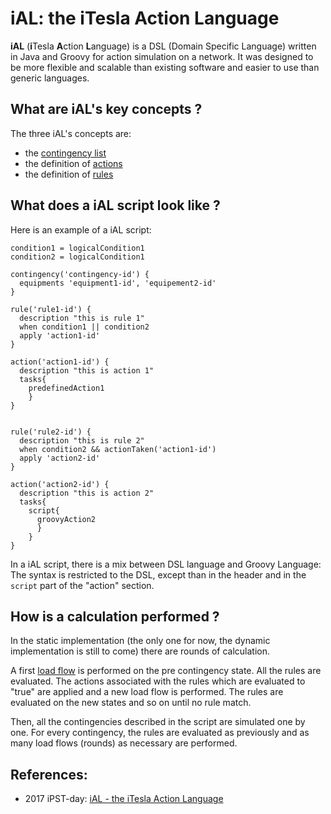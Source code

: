 # iAL: the iTesla Action Language 

**iAL** (**i**Tesla **A**ction **L**anguage) is a DSL (Domain Specific Language) written in Java and Groovy for action simulation on a network. 
It was designed to be more flexible and scalable than existing software and easier to use than generic languages.


## What are iAL's key concepts ?

The three iAL's concepts are:

- the [contingency list](contingencies.md)
- the definition of [actions](actions.md)
- the definition of [rules](rules.md)

## What does a iAL script look like ?

Here is an example of a iAL script:

```
condition1 = logicalCondition1
condition2 = logicalCondition1

contingency('contingency-id') {
  equipments 'equipment1-id', 'equipement2-id'
}

rule('rule1-id') {
  description "this is rule 1"
  when condition1 || condition2
  apply 'action1-id'
}

action('action1-id') {
  description "this is action 1"
  tasks{
    predefinedAction1
    }
}


rule('rule2-id') {
  description "this is rule 2"
  when condition2 && actionTaken('action1-id')
  apply 'action2-id'
}

action('action2-id') {
  description "this is action 2"
  tasks{
    script{
      groovyAction2
      }
    }
}
```

In a iAL script, there is a mix between DSL language and Groovy Language: 
The syntax is restricted to the DSL, except than in the header and in the ```script``` part of the "action" section.

## How is a calculation performed ?

In the static implementation (the only one for now, the dynamic implementation is still to come) there are rounds of calculation.

A first [load flow](../loadflow/README.md) is performed on the pre contingency state. All the rules are evaluated. The actions associated with the rules which are evaluated to "true" are applied and a new load flow is performed. The rules are evaluated on the new states and so on until no rule match.

Then, all the contingencies described in the script are simulated one by one. For every contingency, the rules are evaluated as previously and as many load flows (rounds) as necessary are performed.



## References:

* 2017 iPST-day: [iAL - the iTesla Action Language](http://www.itesla-pst.org/pdf/iPST-day-2017/05%20-%20iPST%20day%20-%20iAL%20-%20the%20iTesla%20Action%20Language.pdf)